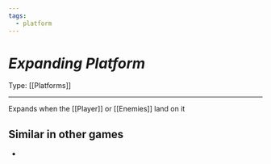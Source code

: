 ```yaml
---
tags:
  - platform
---
```

# _Expanding Platform_

Type: [[Platforms]]

----


Expands when the [[Player]] or [[Enemies]] land on it

## Similar in other games

* 